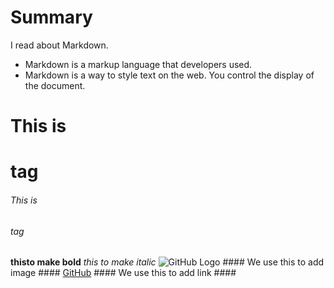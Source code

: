 # Summary #
I read about Markdown.
- Markdown is a markup language that developers used.
- Markdown is a way to style text on the web. You control the display of the document.
# This is <h1> tag
###### This is <h6> tag
**thisto make bold**
*this to make italic*
![GitHub Logo](/images/logo.png) #### We use this to add image ####
[GitHub](http://github.com) #### We use this to add link ####

